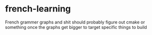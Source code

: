 # french-learning
French grammer graphs and shit
should probably figure out cmake or something once the graphs get bigger to target specific things to build
